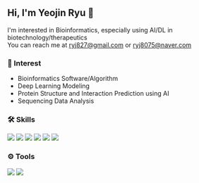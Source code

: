 ## Hi, I'm Yeojin Ryu 👋

I'm interested in Bioinformatics, especially using AI/DL in biotechnology/therapeutics  
You can reach me at ryj827@gmail.com or ryj8075@naver.com

### 🌟 Interest
- Bioinformatics Software/Algorithm
- Deep Learning Modeling
- Protein Structure and Interaction Prediction using AI
- Sequencing Data Analysis

### 🛠 Skills
<img src="https://img.shields.io/badge/PYTHON-3766AB?style=for-the-badge&logo=PYTHON&logoColor=white"/> <img src="https://img.shields.io/badge/UBUNTU-E95420?style=for-the-badge&logo=UBUNTU&logoColor=white"/> <img src="https://img.shields.io/badge/C++-00599C?style=for-the-badge&logo=cplusplus&logoColor=white"/> <img src="https://img.shields.io/badge/PYTORCH-EE4C2C?style=for-the-badge&logo=PYTORCH&logoColor=white"/> <img src="https://img.shields.io/badge/TENSORFLOW-FF6F00?style=for-the-badge&logo=TENSORFLOW&logoColor=white"/> <img src="https://img.shields.io/badge/DJANGO-092E20?style=for-the-badge&logo=DJANGO&logoColor=white"/>

### ⚙ Tools
<img src="https://img.shields.io/badge/Visual%20Studio%20Code-0078d7.svg?style=for-the-badge&logo=visual-studio-code&logoColor=white"/> <img src="https://img.shields.io/badge/GITHUB-181717?style=for-the-badge&logo=GITHUB&logoColor=white"/>

<!--
**ryj8075/ryj8075** is a ✨ _special_ ✨ repository because its `README.md` (this file) appears on your GitHub profile.

Here are some ideas to get you started:

- 🔭 I’m currently working on ...
- 🌱 I’m currently learning ...
- 👯 I’m looking to collaborate on ...
- 🤔 I’m looking for help with ...
- 💬 Ask me about ...
- 📫 How to reach me: ...
- 😄 Pronouns: ...
- ⚡ Fun fact: ...
-->
